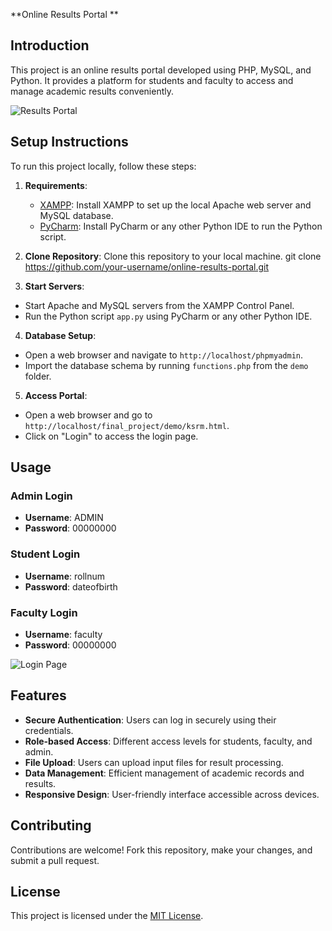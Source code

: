 
**Online Results Portal **


Introduction
------------

This project is an online results portal developed using PHP, MySQL, and Python. It provides a platform for students and faculty to access and manage academic results conveniently.

![Results Portal](images/results_portal_screenshot.png)

Setup Instructions
------------------

To run this project locally, follow these steps:

1. **Requirements**:
   - [XAMPP](https://www.apachefriends.org/index.html): Install XAMPP to set up the local Apache web server and MySQL database.
   - [PyCharm](https://www.jetbrains.com/pycharm/): Install PyCharm or any other Python IDE to run the Python script.

2. **Clone Repository**:
   Clone this repository to your local machine.
   git clone https://github.com/your-username/online-results-portal.git

3. **Start Servers**:
- Start Apache and MySQL servers from the XAMPP Control Panel.
- Run the Python script `app.py` using PyCharm or any other Python IDE.

4. **Database Setup**:
- Open a web browser and navigate to `http://localhost/phpmyadmin`.
- Import the database schema by running `functions.php` from the `demo` folder.

5. **Access Portal**:
- Open a web browser and go to `http://localhost/final_project/demo/ksrm.html`.
- Click on "Login" to access the login page.

Usage
-----

### Admin Login
- **Username**: ADMIN
- **Password**: 00000000

### Student Login
- **Username**: rollnum
- **Password**: dateofbirth

### Faculty Login
- **Username**: faculty
- **Password**: 00000000

![Login Page](images/login_page_screenshot.png)

Features
--------

- **Secure Authentication**: Users can log in securely using their credentials.
- **Role-based Access**: Different access levels for students, faculty, and admin.
- **File Upload**: Users can upload input files for result processing.
- **Data Management**: Efficient management of academic records and results.
- **Responsive Design**: User-friendly interface accessible across devices.

Contributing
------------
Contributions are welcome! Fork this repository, make your changes, and submit a pull request.

License
-------
This project is licensed under the [MIT License](LICENSE).

